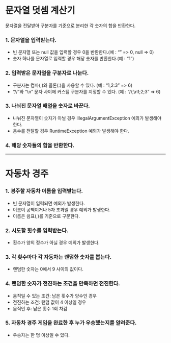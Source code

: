 # 문자열 덧셈 계산기

문자열을 전달받아 구분자를 기준으로 분리한 각 숫자의 합을 반환한다.

### 1. 문자열을 입력받는다.

- 빈 문자열 또는 null 값을 입력할 경우 0을 반환한다.(예 : “” => 0, null => 0)
- 숫자 하나를 문자열로 입력할 경우 해당 숫자를 반환한다.(예 : “1”)

### 2. 입력받은 문자열을 구분자로 나눈다.

- 구분자는 컴마(,)와 콜론(:)을 사용할 수 있다. (예 : “1,2:3” => 6)
- “//”와 “\n” 문자 사이에 커스텀 구분자를 지정할 수 있다. (예 : “//;\n1;2;3” => 6)

### 3. 나눠진 문자열 배열을 숫자로 바꾼다.

- 나눠진 문자열이 숫자가 아닐 경우 IllegalArgumentException 예외가 발생해야 한다.
- 음수를 전달할 경우 RuntimeException 예외가 발생해야 한다.

### 4. 해당 숫자들의 합을 반환한다.

___

# 자동차 경주

### 1. 경주할 자동차 이름을 입력받는다.

- 빈 문자열이 입력되면 예외가 발생한다.
- 이름이 공백이거나 5자 초과일 경우 예외가 발생한다.
- 이름은 쉼표(,)를 기준으로 구분한다.

### 2. 시도할 횟수를 입력받는다.

- 횟수가 양의 정수가 아닐 경우 예외가 발생한다.

### 3. 각 횟수마다 각 자동차는 랜덤한 숫자를 뽑는다.

- 랜덤한 숫자는 0에서 9 사이의 값이다.

### 4. 랜덤한 숫자가 전진하는 조건을 만족하면 전진한다.

- 움직일 수 있는 조건: 남은 횟수가 양수인 경우
- 전진하는 조건: 랜덤 값이 4 이상일 경우
- 움직인 후: 남은 횟수 1회 차감

### 5. 자동차 경주 게임을 완료한 후 누가 우승했는지를 알려준다.

- 우승자는 한 명 이상일 수 있다.
